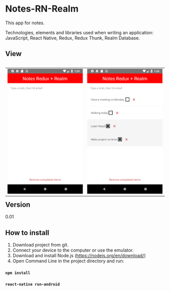 # Notes-RN-Realm

This app for notes.

Technologies, elements and libraries used when writing an application:
JavaScript, React Native, Redux, Redux Thunk, Realm Database.


## View
<table align="left" width="100%">
  <tbody>
      <td colspan="1"> <img src="./img/screenshot_1.png" alt=" screenshot"/> </td>
      <td colspan="2"> <img src="./img/screenshot_2.png" alt=" screenshot"/> </td>
  </tbody>
</table>

## Version
0.01

## How to install
1) Download project from git.
2) Connect your device to the computer or use the emulator.
3) Download and install Node.js (https://nodejs.org/en/download/)
2) Open Command Line in the project directory and run:
#### `npm install`
#### `react-native run-android`
